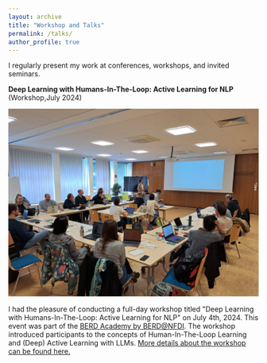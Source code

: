 ```yaml
---
layout: archive
title: "Workshop and Talks"
permalink: /talks/
author_profile: true
---
```


I regularly present my work at conferences, workshops, and invited seminars.  

**Deep Learning with Humans-In-The-Loop: Active Learning for NLP** (Workshop,July 2024)

![BERD@NFDI Workshop](/images/berd1.jpeg) 

I had the pleasure of conducting a full-day workshop titled "Deep Learning with Humans-In-The-Loop: Active Learning for NLP" on July 4th, 2024. This event was part of the [BERD Academy by BERD@NFDI](https://www.berd-nfdi.de/berd-academy/active-learning-2024/). The workshop introduced participants to the concepts of Human-In-The-Loop Learning and (Deep) Active Learning with LLMs. [More details about the workshop can be found here.](https://www.berd-nfdi.de/berd-academy/active-learning-2024/)